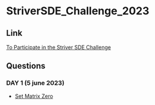 # StriverSDE_Challenge_2023

## Link
[To Participate in the Striver SDE Challenge](https://lnkd.in/dyqKBTGv)

## Questions

### DAY 1 (5 june 2023)
- [Set Matrix Zero](https://github.com/mansi05041/StriverSDE_Challenge_2023/tree/main/SetMatrixZero)
